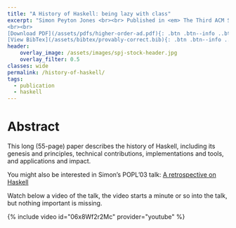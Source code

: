 ```yaml
---
title: "A History of Haskell: being lazy with class"
excerpt: "Simon Peyton Jones <br><br> Published in <em> The Third ACM SIGPLAN History of Programming Languages Conference (HOPL-III) </em>
<br><br>
[Download PDF](/assets/pdfs/higher-order-ad.pdf){: .btn .btn--info ..btn--x-large}
[View BibTex](/assets/bibtex/provably-correct.bib){: .btn .btn--info ..btn--x-large}"
header:
    overlay_image: /assets/images/spj-stock-header.jpg
    overlay_filter: 0.5
classes: wide
permalink: /history-of-haskell/
tags:
  - publication
  - haskell
---
```


# Abstract
This long (55-page) paper describes the history of Haskell, including its genesis and principles, technical contributions, implementations and tools, and applications and impact.

You might also be interested in Simon’s POPL’03 talk: [A retrospective on Haskell](https://www.microsoft.com/en-us/research/publication/wearing-hair-shirt-retrospective-haskell-2003)

Watch below a video of the talk, the video starts a minute or so into the talk, but nothing important is missing.

{% include video id="06x8Wf2r2Mc" provider="youtube" %}
